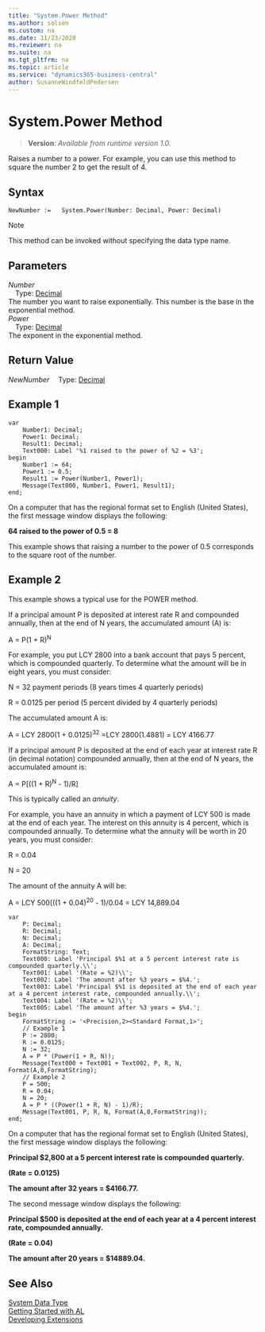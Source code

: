 ```yaml
---
title: "System.Power Method"
ms.author: solsen
ms.custom: na
ms.date: 11/23/2020
ms.reviewer: na
ms.suite: na
ms.tgt_pltfrm: na
ms.topic: article
ms.service: "dynamics365-business-central"
author: SusanneWindfeldPedersen
---
```

[//]: # (START>DO_NOT_EDIT)
[//]: # (IMPORTANT:Do not edit any of the content between here and the END>DO_NOT_EDIT.)
[//]: # (Any modifications should be made in the .xml files in the ModernDev repo.)
# System.Power Method
> **Version**: _Available from runtime version 1.0._

Raises a number to a power. For example, you can use this method to square the number 2 to get the result of 4.


## Syntax
```
NewNumber :=   System.Power(Number: Decimal, Power: Decimal)
```
> [!NOTE]
> This method can be invoked without specifying the data type name.
## Parameters
*Number*  
&emsp;Type: [Decimal](../decimal/decimal-data-type.md)  
The number you want to raise exponentially. This number is the base in the exponential method.  
*Power*  
&emsp;Type: [Decimal](../decimal/decimal-data-type.md)  
The exponent in the exponential method.  


## Return Value
*NewNumber*
&emsp;Type: [Decimal](../decimal/decimal-data-type.md)



[//]: # (IMPORTANT: END>DO_NOT_EDIT)

## Example 1

```al
var
    Number1: Decimal;
    Power1: Decimal;
    Result1: Decimal;
    Text000: Label '%1 raised to the power of %2 = %3';
begin
    Number1 := 64;   
    Power1 := 0.5;  
    Result1 := Power(Number1, Power1);  
    Message(Text000, Number1, Power1, Result1);
end;
```  
  
On a computer that has the regional format set to English \(United States\), the first message window displays the following:  
  
**64 raised to the power of 0.5 = 8**  
  
This example shows that raising a number to the power of 0.5 corresponds to the square root of the number.  
  
## Example 2

This example shows a typical use for the POWER method.  
  
If a principal amount P is deposited at interest rate R and compounded annually, then at the end of N years, the accumulated amount \(A\) is:  
  
A = P\(1 + R\)<sup>N</sup>  
  
For example, you put LCY 2800 into a bank account that pays 5 percent, which is compounded quarterly. To determine what the amount will be in eight years, you must consider:  
  
N = 32 payment periods \(8 years times 4 quarterly periods\)  
  
R = 0.0125 per period \(5 percent divided by 4 quarterly periods\)  
  
The accumulated amount A is:  
  
A = LCY 2800\(1 + 0.0125\)<sup>32</sup> =LCY 2800\(1.4881\) = LCY 4166.77  
  
If a principal amount P is deposited at the end of each year at interest rate R \(in decimal notation\) compounded annually, then at the end of N years, the accumulated amount is:  
  
A = P\[\(\(1 + R\)<sup>N</sup> - 1\)/R\]  
  
This is typically called an *annuity*.  
  
For example, you have an annuity in which a payment of LCY 500 is made at the end of each year. The interest on this annuity is 4 percent, which is compounded annually. To determine what the annuity will be worth in 20 years, you must consider:  
  
R = 0.04  
  
N = 20  
  
The amount of the annuity A will be:  
  
A = LCY 500\[\(\(1 + 0.04\)<sup>20</sup> - 1\)/0.04 = LCY 14,889.04  
  
```al
var
    P: Decimal;
    R: Decimal;
    N: Decimal;
    A: Decimal;
    FormatString: Text;
    Text000: Label 'Principal $%1 at a 5 percent interest rate is compounded quarterly.\\';
    Text001: Label '(Rate = %2)\\';
    Text002: Label 'The amount after %3 years = $%4.';
    Text003: Label 'Principal $%1 is deposited at the end of each year at a 4 percent interest rate, compounded annually.\\';
    Text004: Label '(Rate = %2)\\';
    Text005: Label 'The amount after %3 years = $%4.';
begin    
    FormatString := '<Precision,2><Standard Format,1>';  
    // Example 1  
    P := 2800;  
    R := 0.0125;  
    N := 32;  
    A = P * (Power(1 + R, N));  
    Message(Text000 + Text001 + Text002, P, R, N, Format(A,0,FormatString);  
    // Example 2  
    P = 500;  
    R = 0.04;  
    N = 20;  
    A = P * ((Power(1 + R, N) - 1)/R);  
    Message(Text001, P, R, N, Format(A,0,FormatString));  
end;
```  
  
On a computer that has the regional format set to English \(United States\), the first message window displays the following:  
  
**Principal $2,800 at a 5 percent interest rate is compounded quarterly.**  
  
**\(Rate = 0.0125\)**  
  
**The amount after 32 years = $4166.77.**  
  
The second message window displays the following:  
  
**Principal $500 is deposited at the end of each year at a 4 percent interest rate, compounded annually.**  
  
**\(Rate = 0.04\)**  
  
**The amount after 20 years = $14889.04.**  
 
## See Also

[System Data Type](system-data-type.md)  
[Getting Started with AL](../../devenv-get-started.md)  
[Developing Extensions](../../devenv-dev-overview.md)
